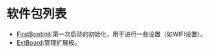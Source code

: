 # 软件包列表

- [FirstBootInit](FirstBootInit):第一次启动的初始化，用于进行一些设置（如WIFI设置）。
- [ExtBoard](ExtBoard):管理扩展板。